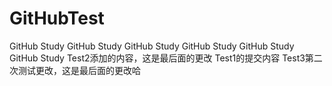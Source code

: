 # GitHubTest
GitHub Study
GitHub Study
GitHub Study
GitHub Study
GitHub Study
GitHub Study
Test2添加的内容，这是最后面的更改
Test1的提交内容
Test3第二次测试更改，这是最后面的更改哈
